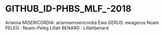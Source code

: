 # GITHUB_ID-PHBS_MLF_-2018

Arianna MISERICORDIA: ariannamisericordia
Ewa GERUS: ewagerus
Noam PELEG : Noam-Peleg
Lillah BENARD : Lillahbenard
